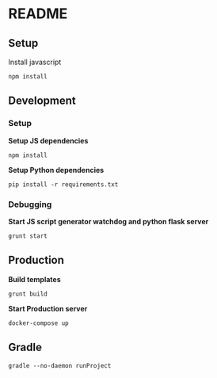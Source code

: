 # README

## Setup
Install javascript
```
npm install
```

## Development
### Setup
**Setup JS dependencies**
```
npm install
```
**Setup Python dependencies**
```
pip install -r requirements.txt
```

### Debugging
**Start JS script generator watchdog and python flask server**
```
grunt start
```

## Production
**Build templates**
```
grunt build
```
**Start Production server**
```
docker-compose up
```

## Gradle
```
gradle --no-daemon runProject
```